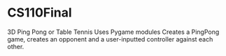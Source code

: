 # CS110Final
3D Ping Pong or Table Tennis
Uses Pygame modules
Creates a PingPong game, creates an opponent and a user-inputted controller against each other.
